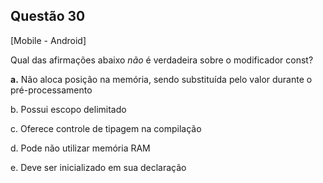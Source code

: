 

## Questão 30
[Mobile - Android]

Qual das afirmações abaixo *não* é verdadeira sobre o modificador const?

**a.** Não aloca posição na memória, sendo substituída pelo valor durante o pré-processamento

b. Possui escopo delimitado

c. Oferece controle de tipagem na compilação

d. Pode não utilizar memória RAM

e. Deve ser inicializado em sua declaração



